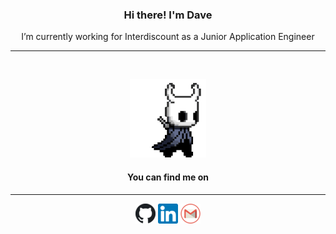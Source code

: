 <h3 align="center">Hi there! I'm Dave</h3>
<p align="center">I’m currently working for Interdiscount as a Junior Application Engineer</p>
<hr />
<br />

<p align="center"><img src="https://github.com/vonmuehlenen/vonmuehlenen/blob/master/assets/hollow-knight.gif" height="125"/></p>

<h4 align="center">You can find me on</h4>
<hr />
<p align="center">
  <a href="http://www.github.com/vonmuehlenen"><img src="https://github.com/vonmuehlenen/vonmuehlenen/blob/master/assets/github.png"/></a>
  <a href="https://ch.linkedin.com/in/david-von-m%C3%BChlenen-451537178"><img src="https://github.com/vonmuehlenen/vonmuehlenen/blob/master/assets/linkedin.png"/></a>
  <a href="mailto:david.vonmuehlenen@gmail.com"><img src="https://github.com/vonmuehlenen/vonmuehlenen/blob/master/assets/gmail.png"/></a>
</p>  
